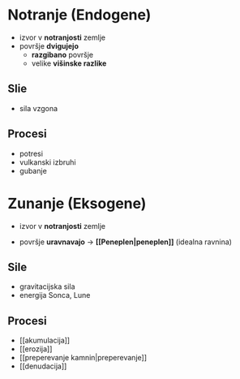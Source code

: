 # Notranje (Endogene)
- izvor v **notranjosti** zemlje
- površje **dvigujejo**
	- **razgibano** površje
	- velike **višinske razlike**
## Slie 
- sila vzgona
## Procesi
- potresi
- vulkanski izbruhi
- gubanje
# Zunanje (Eksogene)
- izvor v **notranjosti** zemlje
* površje **uravnavajo** -> **[[Peneplen|peneplen]]** (idealna ravnina)
## Sile 
- gravitacijska sila
- energija Sonca, Lune
## Procesi
- [[akumulacija]]
- [[erozija]]
- [[preperevanje kamnin|preperevanje]]
- [[denudacija]]